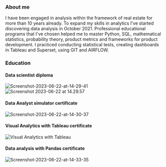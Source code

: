 ### About me
I have been engaged in analysis within the framework of real estate for more than 10 years already. To expand my skills in analytics I've started discovering data analysis in October 2021. Professional educational programs that I've chosen helped me to master Python, SQL, mathematical statistics, probability theory, product metrics and frameworks for product development. I practiced conducting statistical tests, creating dashboards in Tableau and Superset, using GIT and AIRFLOW.

### Education
#### Data scientist diploma
<img src="https://i.ibb.co/8btNZWX/Screenshot-2023-06-22-at-14-29-41.png" alt="Screenshot-2023-06-22-at-14-29-41" border="0">
<img src="https://i.ibb.co/ypqpqNY/Screenshot-2023-06-22-at-14-29-57.png" alt="Screenshot 2023-06-22 at 14.29.57" border="0">

#### Data Analyst simulator certificate
<img src="https://i.ibb.co/VDTGbVL/Screenshot-2023-06-22-at-14-30-37.png" alt="Screenshot-2023-06-22-at-14-30-37" border="0">

#### Visual Analytics with Tableau certificate
<img src="https://i.ibb.co/Zffxptf/Visual-Analytics-with-Tableau.png" alt="Visual Analytics with Tableau" border="0">

#### Data analysis with Pandas certificate
<img src="https://i.ibb.co/0y5WwZP/Screenshot-2023-06-22-at-14-33-35.png" alt="Screenshot-2023-06-22-at-14-33-35" border="0">


